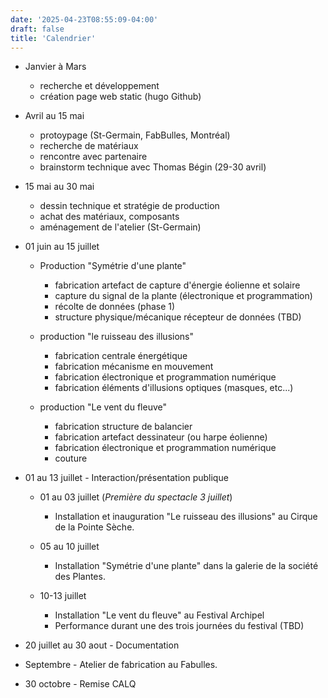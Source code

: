 ```yaml
---
date: '2025-04-23T08:55:09-04:00'
draft: false
title: 'Calendrier'
---
```

 

- Janvier à Mars
    - recherche et développement
    - création page web static (hugo Github)  

- Avril au 15 mai  
    - protoypage (St-Germain, FabBulles, Montréal)
    - recherche de matériaux
    - rencontre avec partenaire 
    - brainstorm technique avec Thomas Bégin (29-30 avril) 

- 15 mai au 30 mai
    - dessin technique et stratégie de production
    - achat des matériaux, composants
    - aménagement de l'atelier (St-Germain)

- 01 juin au 15 juillet
    - Production "Symétrie d'une plante"
        - fabrication artefact de capture d'énergie éolienne et solaire
        - capture du signal de la plante (électronique et programmation)
        - récolte de données (phase 1)
        - structure physique/mécanique récepteur de données (TBD) 

    - production "le ruisseau des illusions"
        - fabrication centrale énergétique
        - fabrication mécanisme en mouvement
        - fabrication électronique et programmation numérique
        - fabrication éléments d'illusions optiques (masques, etc...)

    - production "Le vent du fleuve" 
        - fabrication structure de balancier
        - fabrication artefact dessinateur (ou harpe éolienne)
        - fabrication électronique et programmation numérique
        - couture

- 01 au 13 juillet - Interaction/présentation publique 
    - 01 au 03 juillet (*Première du spectacle 3 juillet*)
        - Installation et inauguration "Le ruisseau des illusions" au Cirque de la Pointe Sèche.  

    - 05 au 10 juillet
        - Installation "Symétrie d'une plante" dans la galerie de la société des Plantes.

    - 10-13 juillet 
        - Installation "Le vent du fleuve" au Festival Archipel
        - Performance durant une des trois journées du festival (TBD)


- 20 juillet au 30 aout - Documentation  

- Septembre - Atelier de fabrication au Fabulles.

- 30 octobre - Remise CALQ
